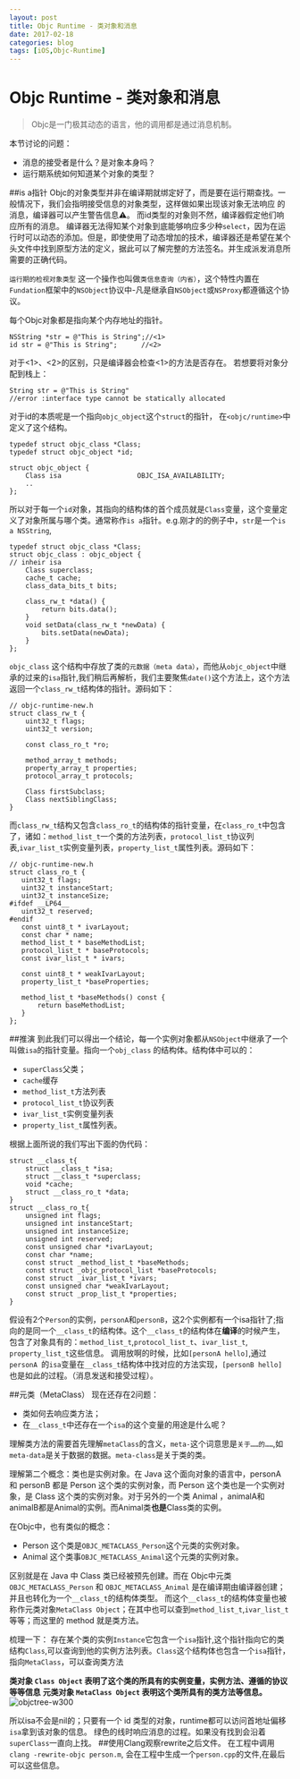 ```yaml
---
layout: post
title: Objc Runtime - 类对象和消息
date: 2017-02-18
categories: blog
tags: [iOS,Objc-Runtime]
---
```


# Objc Runtime - 类对象和消息

>Objc是一门极其动态的语言，他的调用都是通过消息机制。

本节讨论的问题：

* 消息的接受者是什么？是对象本身吗？
* 运行期系统如何知道某个对象的类型？

##is a指针
Objc的对象类型并非在编译期就绑定好了，而是要在运行期查找。一般情况下，我们会指明接受信息的对象类型，这样做如果出现该对象无法响应
的消息，编译器可以产生警告信息⚠️。
而id类型的对象则不然，编译器假定他们响应所有的消息。
编译器无法得知某个对象到底能够响应多少种`select`，因为在运行时可以动态的添加。但是，即使使用了动态增加的技术，编译器还是希望在某个头文件中找到原型方法的定义，据此可以了解完整的方法签名。并生成派发消息所需要的正确代码。

`运行期的检视对象类型` 这一个操作也叫做`类信息查询（内省）`，这个特性内置在`Fundation`框架中的`NSObject`协议中-凡是继承自`NSObject`或`NSProxy`都遵循这个协议。

每个Objc对象都是指向某个内存地址的指针。

```objc
NSString *str = @"This is String";//<1>
id str = @"This is String";      //<2>
```
对于<1>、<2>的区别，只是编译器会检查<1>的方法是否存在。
若想要将对象分配到栈上：

```objc
String str = @"This is String"
//error :interface type cannot be statically allocated
```

对于id的本质呢是一个指向`objc_object`这个`struct`的指针，
在`<objc/runtime>`中定义了这个结构。

``` objc
typedef struct objc_class *Class;
typedef struct objc_object *id;

struct objc_object {
    Class isa                   OBJC_ISA_AVAILABILITY;
    ..
};
```
所以对于每一个`id`对象，其指向的结构体的首个成员就是`Class`变量，这个变量定义了对象所属与哪个类。通常称作`is a`指针。e.g.刚才的的例子中，`str`是一个`is a NSString`,

``` objc
typedef struct objc_class *Class;
struct objc_class : objc_object {
// inheir isa
    Class superclass;
    cache_t cache;
    class_data_bits_t bits;

    class_rw_t *data() { 
        return bits.data();
    }
    void setData(class_rw_t *newData) {
        bits.setData(newData);
    }
};
```
`objc_class` 这个结构中存放了类的`元数据（meta data）`，而他从`objc_object`中继承的过来的`isa`指针,我们稍后再解析，我们主要聚焦`date()`这个方法上，这个方法返回一个`class_rw_t`结构体的指针。源码如下：

```objc
// objc-runtime-new.h
struct class_rw_t {
    uint32_t flags;
    uint32_t version;

    const class_ro_t *ro;

    method_array_t methods;
    property_array_t properties;
    protocol_array_t protocols;

    Class firstSubclass;
    Class nextSiblingClass;
}
```
 而`class_rw_t`结构又包含`class_ro_t`的结构体的指针变量，在`class_ro_t`中包含了，诸如：`method_list_t`一个类的方法列表，`protocol_list_t`协议列表,`ivar_list_t`实例变量列表，`property_list_t`属性列表。源码如下：
 
 ```objc
 // objc-runtime-new.h
struct class_ro_t {
    uint32_t flags;
    uint32_t instanceStart;
    uint32_t instanceSize;
#ifdef __LP64__
    uint32_t reserved;
#endif
    const uint8_t * ivarLayout;
    const char * name;
    method_list_t * baseMethodList;
    protocol_list_t * baseProtocols;
    const ivar_list_t * ivars;

    const uint8_t * weakIvarLayout;
    property_list_t *baseProperties;

    method_list_t *baseMethods() const {
        return baseMethodList;
    }
};
 ```

##推演
到此我们可以得出一个结论，每一个实例对象都从`NSObject`中继承了一个叫做`isa`的指针变量。指向一个`obj_class` 的结构体。结构体中可以的：

* `superClass`父类；
* `cache`缓存
* `method_list_t`方法列表
* `protocol_list_t`协议列表
* `ivar_list_t`实例变量列表
* `property_list_t`属性列表。

根据上面所说的我们写出下面的伪代码：

```objc
struct __class_t{
    struct __class_t *isa;
    struct __class_t *superclass;
    void *cache;
    struct __class_ro_t *data;
}
struct __class_ro_t{
    unsigned int flags;
    unsigned int instanceStart;
    unsigned int instanceSize;
    unsigned int reserved;
    const unsigned char *ivarLayout;
    const char *name;
    const struct _method_list_t *baseMethods;
    const struct _objc_protocol_list *baseProtocols;
    const struct _ivar_list_t *ivars;
    const unsigned char *weakIvarLayout;
    const struct _prop_list_t *properties;
}

```
假设有2个`Person`的实例，`personA`和`personB`，这2个实例都有一个isa指针了;指向的是同一个`__class_t`的结构体。这个`__class_t`的结构体在**编译**的时候产生，包含了对象具有的：`method_list_t`,`protocol_list_t`、`ivar_list_t`, `property_list_t`这些信息。
调用放啊的时候，比如`[personA hello]`,通过`personA `的`isa`变量在`__class_t`结构体中找对应的方法实现，`[personB hello]` 也是如此的过程。（消息发送和接受过程）。

##元类（MetaClass）
现在还存在2问题：

* 类如何去响应类方法；
* 在`__class_t`中还存在一个`isa`的这个变量的用途是什么呢？

理解类方法的需要首先理解`metaClass`的含义，`meta-`这个词意思是`关于……的……`,如`meta-data`是关于数据的数据。`meta-class`是关于类的类。

理解第二个概念：类也是实例对象。在 Java 这个面向对象的语言中，personA 和 personB 都是 Person 这个类的实例对象，而 Person 这个类也是一个实例对象，是 Class 这个类的实例对象。对于另外的一个类 Animal ，animalA和animalB都是Animal的实例。而Animal类**也是**Class类的实例。

在Objc中，也有类似的概念：

* Person 这个类是`OBJC_METACLASS_Person`这个元类的实例对象。
* Animal 这个类事`OBJC_METACLASS_Animal`这个元类的实例对象。

区别就是在 Java 中 Class 类已经被预先创建。而在 Objc中元类`OBJC_METACLASS_Person` 和 `OBJC_METACLASS_Animal` 是在编译期由编译器创建；并且也转化为一个`__class_t`的结构体类型。
而这个`__class_t`的结构体变量也被称作元类对象`MetaClass Object`；在其中也可以查到`method_list_t`,`ivar_list_t`等等；而这里的 method 就是类方法。

梳理一下：
存在某个类的实例`Instance`它包含一个`isa`指针,这个指针指向它的类结构`Class`,可以查询到他的实例方法列表。`Class`这个结构体也包含一个`isa`指针，指向`MetaClass`，可以查询类方法

**类对象 `Class Object` 表明了这个类的所具有的实例变量，实例方法、遵循的协议等等信息**
**元类对象 `MetaClass Object` 表明这个类所具有的类方法等信息。**
![objctree-w300](file://./media/objctree.png)


所以isa不会是nil的；只要有一个 id 类型的对象，runtime都可以访问首地址偏移`isa`拿到该对象的信息。
绿色的线时响应消息的过程。如果没有找到会沿着`superClass`一直向上找。
##使用Clang观察rewrite之后文件。
在工程中调用 `clang -rewrite-objc person.m`, 会在工程中生成一个`person.cpp`的文件,在最后可以这些信息。

